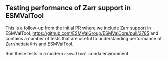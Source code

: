 ## Testing performance of Zarr support in ESMValTool


This is a follow-up from the initial PR where we include Zarr support in ESMValTool,
https://github.com/ESMValGroup/ESMValCore/pull/2785 and contains a number of tests that
are useful to understanding performance of Zarr/ncdata/Iris and ESMValTool.

Run these tests in a modern ``esmvaltool`` conda environment.